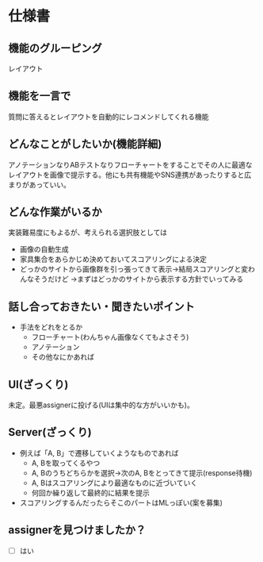 # 仕様書

## 機能のグルーピング

レイアウト

## 機能を一言で

質問に答えるとレイアウトを自動的にレコメンドしてくれる機能

## どんなことがしたいか(機能詳細)

アノテーションなりABテストなりフローチャートをすることでその人に最適なレイアウトを画像で提示する。他にも共有機能やSNS連携があったりすると広まりがあっていい。

## どんな作業がいるか

実装難易度にもよるが、考えられる選択肢としては
- 画像の自動生成
- 家具集合をあらかじめ決めておいてスコアリングによる決定
- どっかのサイトから画像群を引っ張ってきて表示→結局スコアリングと変わんなそうだけど
→まずはどっかのサイトから表示する方針でいってみる

## 話し合っておきたい・聞きたいポイント
- 手法をどれをとるか
  - フローチャート(わんちゃん画像なくてもよさそう)
  - アノテーション
  - その他なにかあれば

## UI(ざっくり)

未定。最悪assignerに投げる(UIは集中的な方がいいかも)。

## Server(ざっくり)

- 例えば「A, B」で遷移していくようなものであれば
  - A, Bを取ってくるやつ
  - A, Bのうちどちらかを選択→次のA, Bをとってきて提示(response待機)
  - A, Bはスコアリングにより最適なものに近づいていく
  - 何回か繰り返して最終的に結果を提示
- スコアリングするんだったらそこのパートはMLっぽい(案を募集)

## assignerを見つけましたか？
- [ ] はい

